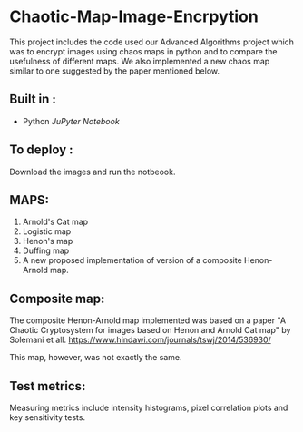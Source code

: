 # Chaotic-Map-Image-Encrpytion

This project includes the code used our Advanced Algorithms project which was to encrypt images using chaos maps in python and to compare the usefulness of different maps. We also implemented a new chaos map similar to one suggested by the paper mentioned below.

## Built in :

* Python *JuPyter Notebook*

## To deploy :

Download the images and run the notbeook.

## MAPS:

1. Arnold's Cat map
2. Logistic map
3. Henon's map
4. Duffing map
5. A new proposed implementation of version of a composite Henon-Arnold map.

## Composite map:

The composite Henon-Arnold map implemented was based on a paper "A Chaotic Cryptosystem for images based on Henon and Arnold Cat map" by Solemani et all. https://www.hindawi.com/journals/tswj/2014/536930/ 

This map, however, was not exactly the same. 


## Test metrics:

Measuring metrics include intensity histograms, pixel correlation plots and key sensitivity tests. 

